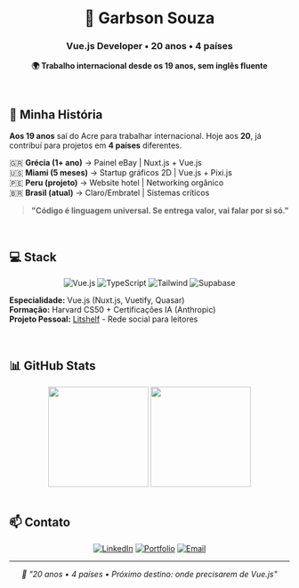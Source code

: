 <div align="center">
  <h1>👋 Garbson Souza</h1>
  <h3>Vue.js Developer • 20 anos • 4 países</h3>
  
  <p><strong>🌍 Trabalho internacional desde os 19 anos, sem inglês fluente</strong></p>
</div>

<br>

## 🚀 Minha História

**Aos 19 anos** saí do Acre para trabalhar internacional. Hoje aos **20**, já contribuí para projetos em **4 países** diferentes.

🇬🇷 **Grécia (1+ ano)** → Painel eBay | Nuxt.js + Vue.js  
🇺🇸 **Miami (5 meses)** → Startup gráficos 2D | Vue.js + Pixi.js  
🇵🇪 **Peru (projeto)** → Website hotel | Networking orgânico  
🇧🇷 **Brasil (atual)** → Claro/Embratel | Sistemas críticos  

> **"Código é linguagem universal. Se entrega valor, vai falar por si só."**

<br>

## 💻 Stack

<div align="center">

![Vue.js](https://img.shields.io/badge/Vue.js-4FC08D?style=for-the-badge&logo=vue.js&logoColor=white)
![TypeScript](https://img.shields.io/badge/TypeScript-3178C6?style=for-the-badge&logo=typescript&logoColor=white)
![Tailwind](https://img.shields.io/badge/Tailwind_CSS-38B2AC?style=for-the-badge&logo=tailwind-css&logoColor=white)
![Supabase](https://img.shields.io/badge/Supabase-3ECF8E?style=for-the-badge&logo=supabase&logoColor=white)

</div>

**Especialidade:** Vue.js (Nuxt.js, Vuetify, Quasar)  
**Formação:** Harvard CS50 + Certificações IA (Anthropic)  
**Projeto Pessoal:** [Litshelf](https://litshelf.vercel.app) - Rede social para leitores

<br>

## 📊 GitHub Stats

<div align="center">
  <img height="180em" src="https://github-readme-stats.vercel.app/api?username=garbson&show_icons=true&theme=tokyonight"/>
  <img height="180em" src="https://github-readme-stats.vercel.app/api/top-langs/?username=garbson&layout=compact&theme=tokyonight"/>
</div>

<br>

## 📫 Contato

<div align="center">
  
[![LinkedIn](https://img.shields.io/badge/LinkedIn-0077B5?style=for-the-badge&logo=linkedin&logoColor=white)](https://www.linkedin.com/in/garbson-souza-0744a825a/)
[![Portfolio](https://img.shields.io/badge/Portfolio-000000?style=for-the-badge&logo=About.me&logoColor=white)](https://portifolio-by1.pages.dev/)
[![Email](https://img.shields.io/badge/Email-D14836?style=for-the-badge&logo=gmail&logoColor=white)](mailto:garbsonsouza2602@gmail.com)

</div>

---

<div align="center">
  <em>💪 "20 anos • 4 países • Próximo destino: onde precisarem de Vue.js"</em>
</div>
